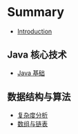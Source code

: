 # Summary

* [Introduction](README.md)

## Java 核心技术
* [Java 基础](Java核心技术/Java基础.md)

## 数据结构与算法
* [复杂度分析](数据结构与算法/复杂度分析.md)
* [数组与链表](数据结构与算法/数组与链表.md)

